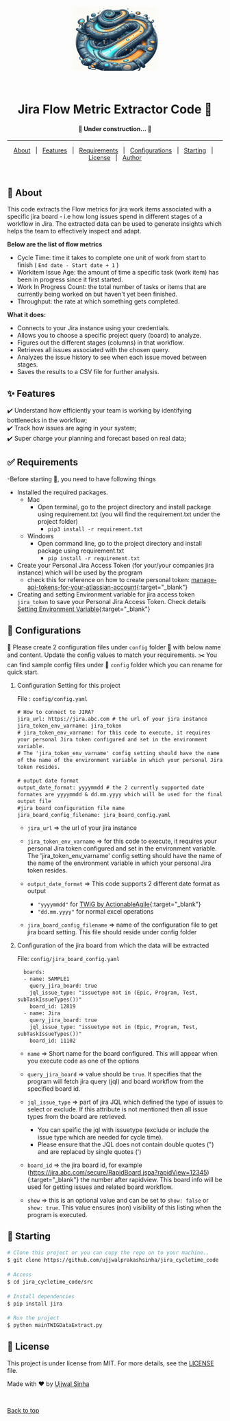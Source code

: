 <div align="center" id="top"> 
  <img src="/resources/img/jfme.jpeg" alt="Jira Flow Metric Extractor Code" width="200" height="150" />

  &#xa0;

</div>

<h1 align="center">Jira Flow Metric Extractor Code 🚀 </h1>


<h4 align="center"> 
	🚧  Under construction...  🚧
</h4> 

<hr> 

<p align="center">
  <a href="#dart-about">About</a> &#xa0; | &#xa0; 
  <a href="#sparkles-features">Features</a> &#xa0; | &#xa0;
  <a href="#white_check_mark-requirements">Requirements</a> &#xa0; | &#xa0;
  <a href="#white_check_mark-Configurations">Configurations</a> &#xa0; | &#xa0;
  <a href="#checkered_flag-starting">Starting</a> &#xa0; | &#xa0;
  <a href="#memo-license">License</a> &#xa0; | &#xa0;
  <a href="https://github.com/ujjwalprakashsinha" target="_blank">Author</a>
</p>

<br>

## :dart: About ##

This code extracts the Flow metrics for jira work items associated with a specific jira board - i.e how long issues spend in different stages of a workflow in Jira.
The extracted data can be used to generate insights which helps the team to effectively inspect and adapt.

**Below are the list of flow metrics**
- Cycle Time: time it takes to complete one unit of work from start to finish ( `End date - Start date + 1` )
- Workitem Issue Age: the amount of time a specific task (work item) has been in progress since it first started.
- Work In Progress Count: the total number of tasks or items that are currently being worked on but haven't yet been finished.
- Throughput:  the rate at which something gets completed.

**What it does:**

- Connects to your Jira instance using your credentials.
- Allows you to choose a specific project query (board) to analyze.
- Figures out the different stages (columns) in that workflow.
- Retrieves all issues associated with the chosen query.
- Analyzes the issue history to see when each issue moved between stages.
- Saves the results to a CSV file for further analysis.

## :sparkles: Features ##

:heavy_check_mark: Understand how efficiently your team is working by identifying bottlenecks in the workflow;\
:heavy_check_mark: Track how issues are aging in your system;\
:heavy_check_mark: Super charge your planning and forecast based on real data;


## :white_check_mark: Requirements ##

-Before starting :checkered_flag:, you need to have following things
  - Installed the required packages.
    - Mac
      - Open terminal, go to the project directory and install package using requirement.txt (you will find the requirement.txt under the project folder)
        - `pip3 install -r requirement.txt`
    - Windows
      - Open command line, go to the project directory and install package using requirement.txt
        - `pip install -r requirement.txt`
  - Create your Personal Jira Access Token (for your/your companies jira instance) which will be used by the program
    - check this for reference on how to create personal token: [manage-api-tokens-for-your-atlassian-account](https://support.atlassian.com/atlassian-account/docs/manage-api-tokens-for-your-atlassian-account/){:target="_blank"} 
  - Creating and setting Environment variable for jira access token `jira_token` to save your Personal Jira Access Token. Check details [Setting Environment Variable](EnvVarDoc.md){:target="_blank"}
  
## :robot: Configurations ##
:pushpin: Please create 2 configuration files under `config` folder :file_folder: with below name and content. Update the config values to match your requirements.
:scissors: You can find sample config files under :file_folder: `config` folder which you can rename for quick start.

1. Configuration Setting for this project

    File : `config/config.yaml`
    ```
    # How to connect to JIRA?
    jira_url: https://jira.abc.com # the url of your jira instance
    jira_token_env_varname: jira_token
    # jira_token_env_varname: for this code to execute, it requires your personal Jira token configured and set in the environment variable. 
    # The 'jira_token_env_varname' config setting should have the name of the name of the environment variable in which your personal Jira token resides.

    # output date format
    output_date_format: yyyymmdd # the 2 currently supported date formates are yyyymmdd & dd.mm.yyyy which will be used for the final output file
    #jira board configuration file name
    jira_board_config_filename: jira_board_config.yaml 
    ```

    - `jira_url` => the url of your jira instance

    - `jira_token_env_varname` => for this code to execute, it requires your personal Jira token configured and set in the environment variable. The 'jira_token_env_varname' config setting should have the name of the name of the environment variable in which your personal Jira token resides.

    - `output_date_format` => This code supports 2 different date format as output
        - `"yyyymmdd"`       for [TWiG by ActionableAgile](https://analytics.actionableagile.com/twig/index.html){:target="_blank"}
        - `"dd.mm.yyyy"`     for normal excel operations
    
    - `jira_board_config_filename` => name of the configuration file to get jira board setting. This file should reside under config folder

2. Configuration of the jira board from which the data will be extracted

    File: `config/jira_board_config.yaml`
      ```
        boards:
        - name: SAMPLE1
          query_jira_board: true
          jql_issue_type: "issuetype not in (Epic, Program, Test, subTaskIssueTypes())"
          board_id: 12819
        - name: Jira
          query_jira_board: true
          jql_issue_type: "issuetype not in (Epic, Program, Test, subTaskIssueTypes())"
          board_id: 11102
      ```

   - `name` => Short name for the board configured. This will appear when you execute code as one of the options

   - `query_jira_board` => value should be `true`. It specifies that the program will fetch jira query (jql) and board workflow from the specified board id.

   - `jql_issue_type` => part of jira JQL which defined the type of issues to select or exclude. If this attribute is not mentioned then all issue types from the board are retrieved. 
        - You can speific the jql with issuetype (exclude or include the issue type which are needed for cycle time).
        - Please ensure that the JQL does not contain double quotes (") and are replaced by single quotes (')
   
   - `board_id` => the jira board id, for example (https://jira.abc.com/secure/RapidBoard.jspa?rapidView=12345){:target="_blank"} the number after rapidview. This board info will be used for getting issues and related board workflow.
   
   - `show` => this is an optional value and can be set to `show: false` or `show: true`. This value ensures (non) visibility of this listing when the program is executed.

## :checkered_flag: Starting ##

```bash
# Clone this project or you can copy the repo on to your machine..
$ git clone https://github.com/ujjwalprakashsinha/jira_cycletime_code

# Access
$ cd jira_cycletime_code/src

# Install dependencies
$ pip install jira

# Run the project
$ python mainTWIGDataExtract.py

```

## :memo: License ##

This project is under license from MIT. For more details, see the [LICENSE](LICENSE.md) file.


Made with :heart: by <a href="https://github.com/ujjwalprakashsinha" target="_blank">Ujjwal Sinha</a>

&#xa0;

<a href="#top">Back to top</a>
